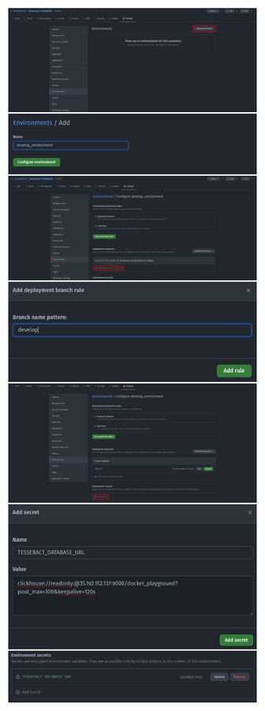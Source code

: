 <img src="assets/github/github-environments-1.png" />

<img src="assets/github/github-environments-2.png" />

<img src="assets/github/github-environments-3.png" />

<img src="assets/github/github-environments-4.png" />

<img src="assets/github/github-environments-5.png" />

<img src="assets/github/github-environments-6.png" />

<img src="assets/github/github-environments-7.png" />